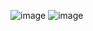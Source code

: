 ![image](https://github.com/user-attachments/assets/ee217cb6-fcf7-4a4b-855f-e41f2cf993db)
![image](https://github.com/user-attachments/assets/d93646d0-7a7d-475e-b07d-d9c24679d0cb)
